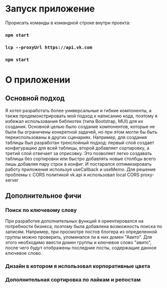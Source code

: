 # Запуск приложение

Прорисать команды в командной строке внутри проекта:

### `npm start`

### `lcp --proxyUrl https://api.vk.com`

### `npm start`

# О приложении

## Основной подход

Я хотел разработать более универсальные и гибкие компоненты, а также продемонстрировать мой подход к написанию кода, поэтому я избежал использования библиотек (типа Bootstrap, MUI) для их создания.
Основной целью было создание компонентов, которые не были бы ограничены конкретной задачей, но при этом могли бы быть переиспользованы в других сценариях. Например, для создания таблицы был разработан трехслойный подход: первый слой создает конфигурацию для всей таблицы, второй добавляет сортировку, а третий слой отвечает за отрисовку. Это позволяет легко создавать таблицы без сортировки или быстро добавлять новые столбцы всего лишь добавляя пару строк в конфиг.
И постарался оптимизировать работу приложения используя useCallback и useMemo.
Для решения проблемы с CORS политикой vk.api я использовал local CORS proxy-server

## Дополнительное фичи

### Поиск по ключевому слову
При разработке дополнительных функций я ориентировался на потребности бизнеса, поэтому была добавлена возможность поиска по записям. Например, при просмотре постов блогера из определенной группы можно проверить, упоминался ли в них домен "Авито". Для этого необходимо ввести домен группы и ключевое слово "авито", после чего будут отображены последние посты, содержащие данное ключевое слово.
### Дизайн в котором я использовал корпоративные цвета

### Дополнительная сортировка по лайкам и репостам

